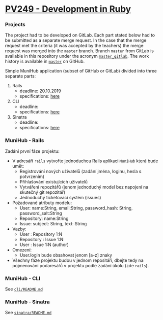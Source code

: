 # [PV249 - Development in Ruby](https://is.muni.cz/predmet/fi/podzim2019/PV249)

### Projects

The project had to be developed on GitLab. Each part stated below had to be submitted as a separate merge request. In the case that the merge request met the criteria (it was accepted by the teachers) the merge request was merged into the `master` branch. Branch `master` from GitLab is available in this repository under the acronym [`master_gitlab`](https://github.com/europ/MUNI-FI-PV249/tree/master_gitlab). The work history is available in [`master`](https://github.com/europ/MUNI-FI-PV249/tree/master) on GitHub.

Simple MuniHub application (subset of GitHub or GitLab) divided into three separate parts:

1. Rails
    * deadline: 20.10.2019
    * specifications: [here](#munihub---rails)
2. CLI
    * deadline:
    * specifications: [here](#munihub---cli)
3. Sinatra
    * deadline:
    * specifications: [here](#munihub---sinatra)

### MuniHub - Rails

Zadání první fáze projektu:
* V adresáři `rails` vytvořte jednoduchou Rails aplikaci `MuniHub` která bude umět:
  * Registrování nových uživatelů (zadání jména, loginu, hesla s potvrzením)
  * Přihlašování existujících uživatelů
  * Vytváření repozitářů (jenom jednoduchý model bez napojení na skutečný git repozitář)
  * Jednoduchý ticketovací systém (issues)
* Požadované atributy modelu:
  * User: name:String, email:String, password_hash: String, password_salt:String
  * Repository: name:String
  * Issue: subject: String, text: String
* Vazby:
  * User : Repository 1:N
  * Repository : Issue 1:N
  * User : Issue 1:N (author)
* Omezení:
  * User.login bude obsahovat jenom [a-z] znaky
* Všechny fáze projektu budou v jednom repositáři, dbejte tedy na pojmenování podaresářů v projektu podle zadání úkolu (zde `rails`).

### MuniHub - CLI

See [`cli/README.md`](cli/README.md)

### MuniHub - Sinatra

See [`sinatra/README.md`](sinatra/README.md)
